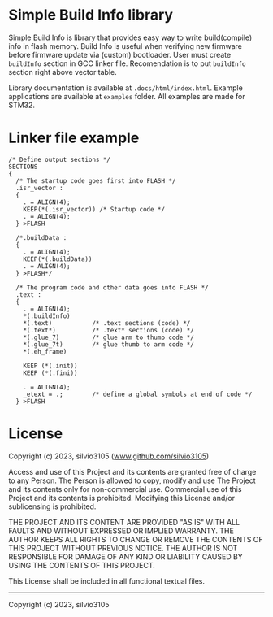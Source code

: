 
# Simple Build Info library

Simple Build Info is library that provides easy way to write build(compile) info in flash memory. Build Info is useful when verifying new firmware before firmware update via (custom) bootloader.
User must create `buildInfo` section in GCC linker file. Recomendation is to put `buildInfo` section right above vector table.

Library documentation is available at `.docs/html/index.html`.
Example applications are available at `examples` folder. All examples are made for STM32.


# Linker file example

```
/* Define output sections */
SECTIONS
{
  /* The startup code goes first into FLASH */
  .isr_vector :
  {
    . = ALIGN(4);
    KEEP(*(.isr_vector)) /* Startup code */
    . = ALIGN(4);
  } >FLASH

  /*.buildData :
  {
	. = ALIGN(4);
    KEEP(*(.buildData))
	. = ALIGN(4);
  } >FLASH*/

  /* The program code and other data goes into FLASH */
  .text :
  {
    . = ALIGN(4);
    *(.buildInfo)
    *(.text)           /* .text sections (code) */
    *(.text*)          /* .text* sections (code) */
    *(.glue_7)         /* glue arm to thumb code */
    *(.glue_7t)        /* glue thumb to arm code */
    *(.eh_frame)

    KEEP (*(.init))
    KEEP (*(.fini))

    . = ALIGN(4);
    _etext = .;        /* define a global symbols at end of code */
  } >FLASH
```


# License

Copyright (c) 2023, silvio3105 (www.github.com/silvio3105)

Access and use of this Project and its contents are granted free of charge to any Person.
The Person is allowed to copy, modify and use The Project and its contents only for non-commercial use.
Commercial use of this Project and its contents is prohibited.
Modifying this License and/or sublicensing is prohibited.

THE PROJECT AND ITS CONTENT ARE PROVIDED "AS IS" WITH ALL FAULTS AND WITHOUT EXPRESSED OR IMPLIED WARRANTY.
THE AUTHOR KEEPS ALL RIGHTS TO CHANGE OR REMOVE THE CONTENTS OF THIS PROJECT WITHOUT PREVIOUS NOTICE.
THE AUTHOR IS NOT RESPONSIBLE FOR DAMAGE OF ANY KIND OR LIABILITY CAUSED BY USING THE CONTENTS OF THIS PROJECT.

This License shall be included in all functional textual files.

---

Copyright (c) 2023, silvio3105